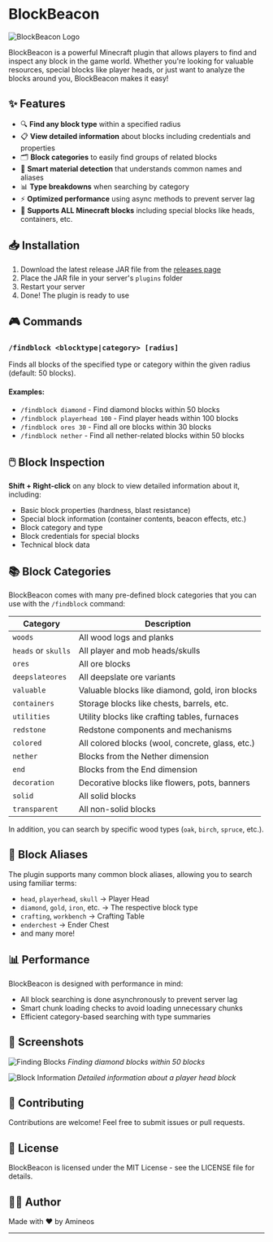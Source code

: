 # BlockBeacon

![BlockBeacon Logo](https://i.imgur.com/cYbN9zZ.png)

BlockBeacon is a powerful Minecraft plugin that allows players to find and inspect any block in the game world. Whether you're looking for valuable resources, special blocks like player heads, or just want to analyze the blocks around you, BlockBeacon makes it easy!

## ✨ Features

- 🔍 **Find any block type** within a specified radius
- 📋 **View detailed information** about blocks including credentials and properties
- 🗂️ **Block categories** to easily find groups of related blocks
- 🧠 **Smart material detection** that understands common names and aliases
- 📊 **Type breakdowns** when searching by category
- ⚡ **Optimized performance** using async methods to prevent server lag
- 💯 **Supports ALL Minecraft blocks** including special blocks like heads, containers, etc.

## 📥 Installation

1. Download the latest release JAR file from the [releases page](https://github.com/ThreeFour-Plugins/BlockBeacon/releases)
2. Place the JAR file in your server's `plugins` folder
3. Restart your server
4. Done! The plugin is ready to use

## 🎮 Commands

### `/findblock <blocktype|category> [radius]`

Finds all blocks of the specified type or category within the given radius (default: 50 blocks).

#### Examples:
- `/findblock diamond` - Find diamond blocks within 50 blocks
- `/findblock playerhead 100` - Find player heads within 100 blocks
- `/findblock ores 30` - Find all ore blocks within 30 blocks
- `/findblock nether` - Find all nether-related blocks within 50 blocks

## 🖱️ Block Inspection

**Shift + Right-click** on any block to view detailed information about it, including:

- Basic block properties (hardness, blast resistance)
- Special block information (container contents, beacon effects, etc.)
- Block category and type
- Block credentials for special blocks
- Technical block data

## 📚 Block Categories

BlockBeacon comes with many pre-defined block categories that you can use with the `/findblock` command:

| Category | Description |
|----------|-------------|
| `woods` | All wood logs and planks |
| `heads` or `skulls` | All player and mob heads/skulls |
| `ores` | All ore blocks |
| `deepslateores` | All deepslate ore variants |
| `valuable` | Valuable blocks like diamond, gold, iron blocks |
| `containers` | Storage blocks like chests, barrels, etc. |
| `utilities` | Utility blocks like crafting tables, furnaces |
| `redstone` | Redstone components and mechanisms |
| `colored` | All colored blocks (wool, concrete, glass, etc.) |
| `nether` | Blocks from the Nether dimension |
| `end` | Blocks from the End dimension |
| `decoration` | Decorative blocks like flowers, pots, banners |
| `solid` | All solid blocks |
| `transparent` | All non-solid blocks |

In addition, you can search by specific wood types (`oak`, `birch`, `spruce`, etc.).

## 🌟 Block Aliases

The plugin supports many common block aliases, allowing you to search using familiar terms:

- `head`, `playerhead`, `skull` -> Player Head
- `diamond`, `gold`, `iron`, etc. -> The respective block type
- `crafting`, `workbench` -> Crafting Table
- `enderchest` -> Ender Chest
- and many more!

## 📊 Performance

BlockBeacon is designed with performance in mind:
- All block searching is done asynchronously to prevent server lag
- Smart chunk loading checks to avoid loading unnecessary chunks
- Efficient category-based searching with type summaries

## 📸 Screenshots

![Finding Blocks](https://i.imgur.com/example1.png)
*Finding diamond blocks within 50 blocks*

![Block Information](https://i.imgur.com/example2.png)
*Detailed information about a player head block*

## 🤝 Contributing

Contributions are welcome! Feel free to submit issues or pull requests.

## 📜 License

BlockBeacon is licensed under the MIT License - see the LICENSE file for details.

## 👨‍💻 Author

Made with ❤️ by Amineos

---